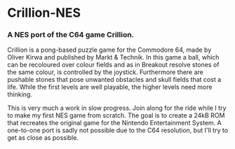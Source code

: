 # Crillion-NES
### A NES port of the C64 game Crillion.

Crillion is a pong-based puzzle game for the Commodore 64, made by Oliver Kirwa and published by Markt & Technik. In this game a ball, which can be recoloured over colour fields and as in Breakout resolve stones of the same colour, is controlled by the joystick. Furthermore there are pushable stones that pose unwanted obstacles and skull fields that cost a life. While the first levels are well playable, the higher levels need more thinking.

This is very much a work in slow progress. Join along for the ride while I try to make my first NES game from scratch. The goal is to create a 24kB ROM that recreates the original game for the Nintendo Entertainment System. A one-to-one port is sadly not possible due to the C64 resolution, but I'll try to get as close as possible.
